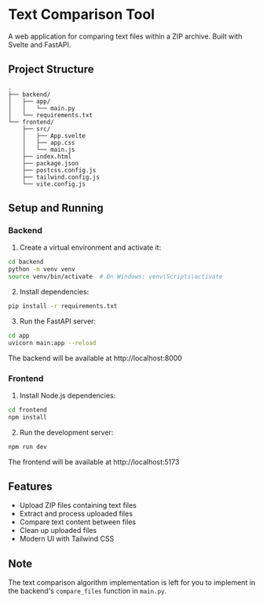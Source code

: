 # Text Comparison Tool

A web application for comparing text files within a ZIP archive. Built with Svelte and FastAPI.

## Project Structure

```
.
├── backend/
│   ├── app/
│   │   └── main.py
│   └── requirements.txt
└── frontend/
    ├── src/
    │   ├── App.svelte
    │   ├── app.css
    │   └── main.js
    ├── index.html
    ├── package.json
    ├── postcss.config.js
    ├── tailwind.config.js
    └── vite.config.js
```

## Setup and Running

### Backend

1. Create a virtual environment and activate it:
```bash
cd backend
python -m venv venv
source venv/bin/activate  # On Windows: venv\Scripts\activate
```

2. Install dependencies:
```bash
pip install -r requirements.txt
```

3. Run the FastAPI server:
```bash
cd app
uvicorn main:app --reload
```

The backend will be available at http://localhost:8000

### Frontend

1. Install Node.js dependencies:
```bash
cd frontend
npm install
```

2. Run the development server:
```bash
npm run dev
```

The frontend will be available at http://localhost:5173

## Features

- Upload ZIP files containing text files
- Extract and process uploaded files
- Compare text content between files
- Clean up uploaded files
- Modern UI with Tailwind CSS

## Note

The text comparison algorithm implementation is left for you to implement in the backend's `compare_files` function in `main.py`. 